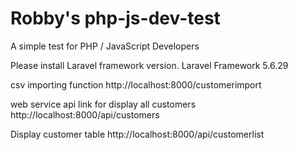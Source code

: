 # Robby's php-js-dev-test 
A simple test for PHP / JavaScript Developers

Please install Laravel framework
version. Laravel Framework 5.6.29

csv importing function
http://localhost:8000/customerimport

web service api link for display all customers
http://localhost:8000/api/customers

Display customer table
http://localhost:8000/api/customerlist

